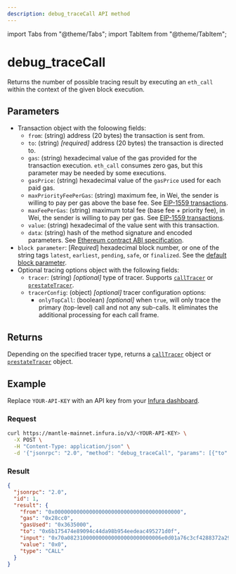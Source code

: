 ```yaml
---
description: debug_traceCall API method
---
```


import Tabs from "@theme/Tabs";
import TabItem from "@theme/TabItem";

# debug_traceCall

Returns the number of possible tracing result by executing an `eth_call` within the context of the
given block execution.

## Parameters

- Transaction object with the foloowing fields:
  - `from`: (string) address (20 bytes) the transaction is sent from.
  - `to`: (string) _[required]_ address (20 bytes) the transaction is directed to.
  - `gas`: (string) hexadecimal value of the gas provided for the transaction execution. `eth_call` consumes zero
    gas, but this parameter may be needed by some executions.
  - `gasPrice`: (string) hexadecimal value of the `gasPrice` used for each paid gas.
  - `maxPriorityFeePerGas`: (string) maximum fee, in Wei, the sender is willing to pay per gas above the base fee.
    See [EIP-1559 transactions](../../../../concepts/transaction-types.md#eip-1559-transactions).
  - `maxFeePerGas`: (string) maximum total fee (base fee + priority fee), in Wei, the sender is willing to pay per gas.
    See [EIP-1559 transactions](../../../../concepts/transaction-types.md#eip-1559-transactions).
  - `value`: (string) hexadecimal of the value sent with this transaction.
  - `data`: (string) hash of the method signature and encoded parameters.
    See [Ethereum contract ABI specification](https://docs.soliditylang.org/en/latest/abi-spec.html).
- `block parameter`: [_Required_] hexadecimal block number, or one of the string tags
  `latest`, `earliest`, `pending`, `safe`, or `finalized`.
  See the [default block parameter](https://ethereum.org/en/developers/docs/apis/json-rpc/#default-block).
- Optional tracing options object with the following fields:
  - `tracer`: (string) _[optional]_ type of tracer. Supports [`callTracer`](index.md#calltracer) or
    [`prestateTracer`](index.md##prestatetracer).
  - `tracerConfig`: (object) _[optional]_ tracer configuration options:
    - `onlyTopCall`: (boolean) _[optional]_ when `true`, will only trace the primary (top-level) call and not any
      sub-calls. It eliminates the additional processing for each call frame.

## Returns

Depending on the specified tracer type, returns a [`callTracer`](index.md##calltracer) object or
[`prestateTracer`](index.md#prestatetracer) object.

## Example

Replace `YOUR-API-KEY` with an API key from your [Infura dashboard](https://infura.io/dashboard).

### Request

<Tabs>
  <TabItem value="cURL" label="cURL" default>

```bash
curl https://mantle-mainnet.infura.io/v3/<YOUR-API-KEY> \
  -X POST \
  -H "Content-Type: application/json" \
  -d '{"jsonrpc": "2.0", "method": "debug_traceCall", "params": [{"to": "0x6b175474e89094c44da98b954eedeac495271d0f", "data": "0x70a082310000000000000000000000006E0d01A76C3Cf4288372a29124A26D4353EE51BE"}, "latest", {"tracer": "callTracer"}], "id": 1}'
```

  </TabItem>
</Tabs>

### Result

```json
{
  "jsonrpc": "2.0",
  "id": 1,
  "result": {
    "from": "0x0000000000000000000000000000000000000000",
    "gas": "0x28cc0",
    "gasUsed": "0x3635000",
    "to": "0x6b175474e89094c44da98b954eedeac495271d0f",
    "input": "0x70a082310000000000000000000000006e0d01a76c3cf4288372a29124a26d4353ee51be",
    "value": "0x0",
    "type": "CALL"
  }
}
```
